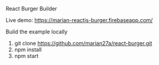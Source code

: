 React Burger Builder

Live demo: https://marian-reactjs-burger.firebaseapp.com/


Build the example locally

1. git clone https://github.com/marian27a/react-burger.git
2. npm install
3. npm start